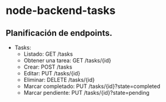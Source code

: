 # node-backend-tasks

## Planificación de endpoints.

  - Tasks:
    - Listado: GET /tasks
    - Obtener una tarea: GET /tasks/{id}
    - Crear: POST /tasks
    - Editar: PUT /tasks/{id}
    - Eliminar: DELETE /tasks/{id} 
    - Marcar completado:  PUT /tasks/{id}?state=completed
    - Marcar pendiente: PUT /tasks/{id}?state=pending
